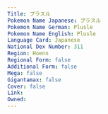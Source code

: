 ```yaml
---
﻿Title: プラスル
Pokemon Name Japanese: プラスル
Pokemon Name German: Plusle
Pokemon Name English: Plusle
Language Card: Japanese
National Dex Number: 311
Region: Hoenn
Regional Form: false
Additional Form: false
Mega: false
Gigantamax: false
Cover: false
Link: 
Owned: 
---
```

